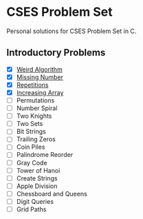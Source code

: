 # CSES Problem Set
Personal solutions for CSES Problem Set in C.

## Introductory Problems
- [x] [Weird Algorithm](https://github.com/goldenbergg/cses_ps/blob/main/intro/weird_algo.c)
- [x] [Missing Number](https://github.com/goldenbergg/cses_ps/blob/main/intro/miss_num.c)
- [x] [Repetitions](https://github.com/goldenbergg/cses_ps/blob/main/intro/rep.c)
- [x] [Increasing Array](https://github.com/goldenbergg/cses_ps/blob/main/intro/inc_arr.c)
- [ ] Permutations
- [ ] Number Spiral
- [ ] Two Knights
- [ ] Two Sets
- [ ] Bit Strings
- [ ] Trailing Zeros
- [ ] Coin Piles
- [ ] Palindrome Reorder
- [ ] Gray Code
- [ ] Tower of Hanoi
- [ ] Create Strings
- [ ] Apple Division
- [ ] Chessboard and Queens
- [ ] Digit Queries
- [ ] Grid Paths
